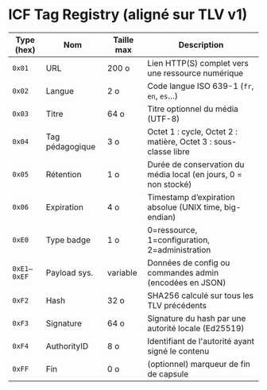 # ICF Tag Registry (aligné sur TLV v1)

| Type (hex) | Nom         | Taille max | Description                                                     |
| ---------- | ----------- | ---------- | --------------------------------------------------------------- |
| `0x01`     | URL         | 200 o      | Lien HTTP(S) complet vers une ressource numérique               |
| `0x02`     | Langue      | 2 o        | Code langue ISO 639-1 (`fr`, `en`, `es`…)                       |
| `0x03`     | Titre       | 64 o       | Titre optionnel du média (UTF-8)                                |
| `0x04`     | Tag pédagogique | 3 o        | Octet 1 : cycle, Octet 2 : matière, Octet 3 : sous-classe libre |
| `0x05`     | Rétention   | 1 o        | Durée de conservation du média local (en jours, 0 = non stocké) |
| `0x06`     | Expiration  | 4 o        | Timestamp d’expiration absolue (UNIX time, big-endian)          |
| `0xE0`     | Type badge  | 1 o        | 0=ressource, 1=configuration, 2=administration                  |
| `0xE1–0xEF`| Payload sys.| variable   | Données de config ou commandes admin (encodées en JSON)         |
| `0xF2`     | Hash        | 32 o       | SHA256 calculé sur tous les TLV précédents                      |
| `0xF3`     | Signature   | 64 o       | Signature du hash par une autorité locale (Ed25519)             |
| `0xF4`     | AuthorityID | 8 o        | Identifiant de l'autorité ayant signé le contenu                |
| `0xFF`     | Fin         | 0 o        | (optionnel) marqueur de fin de capsule                          |
